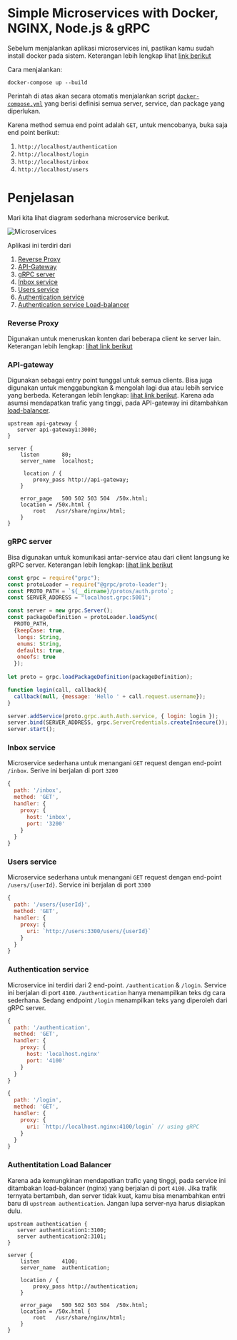 # Simple Microservices with Docker, NGINX, Node.js & gRPC 

Sebelum menjalankan aplikasi microservices ini, pastikan kamu sudah install docker pada sistem. Keterangan lebih lengkap lihat [link berikut](https://docs.docker.com/install/)

Cara menjalankan:
```console
docker-compose up --build
```
Perintah di atas akan secara otomatis menjalankan script [`docker-compose.yml`](https://github.com/ynwd/simple-node-microservices/blob/master/docker-compose.yml) yang berisi definisi semua server, service, dan package yang diperlukan.

Karena method semua end point adalah `GET`, untuk mencobanya, buka saja end point berikut:
1. `http://localhost/authentication`
2. `http://localhost/login`
3. `http://localhost/inbox`
4. `http://localhost/users`

# Penjelasan

Mari kita lihat diagram sederhana microservice berikut.

![Microservices](https://github.com/ynwd/simple-node-microservices/blob/master/docs/microservices.svg "Microservices")

Aplikasi ini terdiri dari 
1. [Reverse Proxy](https://github.com/ynwd/simple-node-microservices/blob/master/README.md#reverse-proxy)
2. [API-Gateway](https://github.com/ynwd/simple-node-microservices/blob/master/README.md#api-gateway)
3. [gRPC server](https://github.com/ynwd/simple-node-microservices/blob/master/README.md#grpc-server)
4. [Inbox service](https://github.com/ynwd/simple-node-microservices/blob/master/README.md#inbox-service)
5. [Users service](https://github.com/ynwd/simple-node-microservices/blob/master/README.md#users-service)
6. [Authentication service](https://github.com/ynwd/simple-node-microservices/blob/master/README.md#authentication-service)
7. [Authentication service Load-balancer](https://github.com/ynwd/simple-node-microservices/blob/master/README.md#authentitation-load-balancer)


### Reverse Proxy
Digunakan untuk meneruskan konten dari beberapa client ke server lain. Keterangan lebih lengkap: [lihat link berikut](https://www.nginx.com/resources/glossary/reverse-proxy-server/)

### API-gateway
Digunakan sebagai entry point tunggal untuk semua clients. Bisa juga digunakan untuk menggabungkan & mengolah lagi dua atau lebih service yang berbeda. Keterangan lebih lengkap: [lihat link berikut](https://microservices.io/patterns/apigateway.html). Karena ada asumsi mendapatkan trafic yang tinggi, pada API-gateway ini ditambahkan [load-balancer](https://github.com/ynwd/simple-node-microservices/blob/master/nginx/service.auth.conf). 

```apacheconf
upstream api-gateway {
   server api-gateway1:3000; 
}

server {
    listen       80;
    server_name  localhost;

     location / {
        proxy_pass http://api-gateway;
    }

    error_page   500 502 503 504  /50x.html;
    location = /50x.html {
        root   /usr/share/nginx/html;
    }
}
```

### gRPC server
Bisa digunakan untuk komunikasi antar-service atau dari client langsung ke gRPC server. Keterangan lebih lengkap: [lihat link berikut](https://itnext.io/effectively-communicate-between-microservices-de7252ba2f3c)

```javascript
const grpc = require("grpc");
const protoLoader = require("@grpc/proto-loader");
const PROTO_PATH = `${__dirname}/protos/auth.proto`;
const SERVER_ADDRESS = "localhost.grpc:5001";

const server = new grpc.Server();
const packageDefinition = protoLoader.loadSync(
  PROTO_PATH,
  {keepCase: true,
   longs: String,
   enums: String,
   defaults: true,
   oneofs: true
  });
 
let proto = grpc.loadPackageDefinition(packageDefinition);

function login(call, callback){
  callback(null, {message: 'Hello ' + call.request.username});
}

server.addService(proto.grpc.auth.Auth.service, { login: login });
server.bind(SERVER_ADDRESS, grpc.ServerCredentials.createInsecure());
server.start();
```


### Inbox service
Microservice sederhana untuk menangani `GET` request dengan end-point `/inbox`.
Serive ini berjalan di port `3200`

```javascript
{
  path: '/inbox',
  method: 'GET',
  handler: {
    proxy: {
      host: 'inbox',             
      port: '3200'
    }
  }
}
```

### Users service 
Microservice sederhana untuk menangani `GET` request dengan end-point `/users/{userId}`. Service ini berjalan di port `3300`

```javascript
{
  path: '/users/{userId}',
  method: 'GET',
  handler: {
    proxy: {
      uri: `http://users:3300/users/{userId}`
    }
  }
}

```

### Authentication service
Microservice ini terdiri dari 2 end-point. `/authentication` & `/login`. Service ini berjalan di port `4100`. `/authentication` hanya menampilkan teks dg cara sederhana. Sedang endpoint `/login` menampilkan teks yang diperoleh dari gRPC server.

```javascript
{
  path: '/authentication',
  method: 'GET',
  handler: {
    proxy: {
      host: 'localhost.nginx'
      port: '4100'
    }
  }
}
```

```javascript
{
  path: '/login',
  method: 'GET',
  handler: {
    proxy: {
      uri: `http://localhost.nginx:4100/login` // using gRPC
    }
  }
}
```

### Authentitation Load Balancer
Karena ada kemungkinan mendapatkan trafic yang tinggi, pada service ini ditambakan load-balancer (nginx) yang berjalan di port `4100`. Jika trafik ternyata bertambah, dan server tidak kuat, kamu bisa menambahkan entri baru di `upstream authentication`. Jangan lupa server-nya harus disiapkan dulu.

```apacheconf
upstream authentication {
   server authentication1:3100; 
   server authentication2:3101;
}

server {
    listen       4100;
    server_name  authentication;
    
    location / {
        proxy_pass http://authentication;
    }

    error_page   500 502 503 504  /50x.html;
    location = /50x.html {
        root   /usr/share/nginx/html;
    }
}
```


